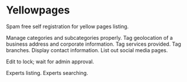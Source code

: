 # Yellowpages

Spam free self registration for yellow pages listing.

Manage categories and subcategories properly.
Tag geolocation of a business address and corporate information.
Tag services provided.
Tag branches.
Display contact information.
List out social media pages.

Edit to lock; wait for admin approval.

Experts listing.
Experts searching.
